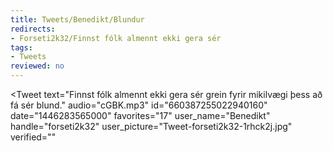 ```yaml
---
title: Tweets/Benedikt/Blundur
redirects:
- Forseti2k32/Finnst fólk almennt ekki gera sér
tags:
- Tweets
reviewed: no
---
```


<Tweet
text="Finnst fólk almennt ekki gera sér grein fyrir mikilvægi þess að fá sér blund."
audio="cGBK.mp3"
id="660387255022940160"
date="1446283565000"
favorites="17"
user_name="Benedikt"
handle="forseti2k32"
user_picture="Tweet-forseti2k32-1rhck2j.jpg"
verified=""
></Tweet>

